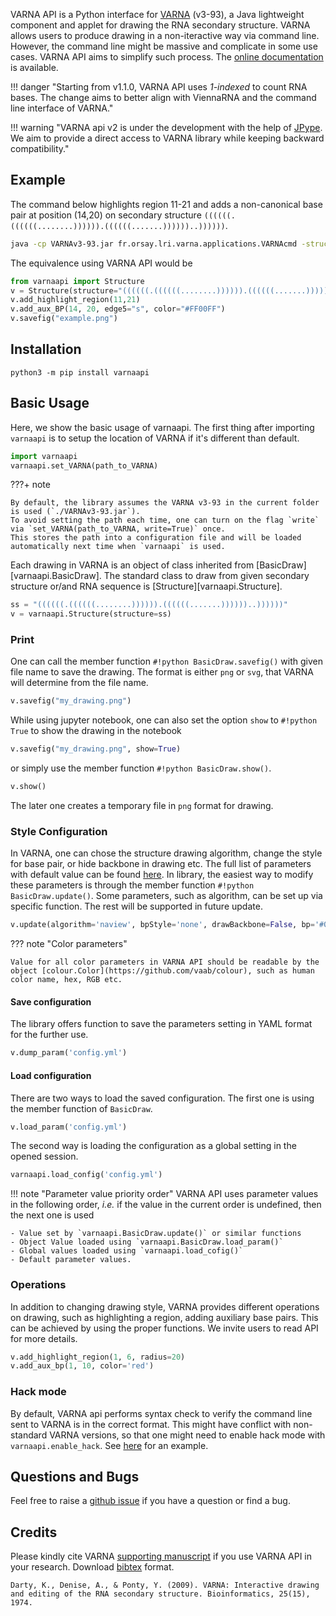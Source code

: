 VARNA API is a Python interface for [VARNA](http://varna.lri.fr/index.php) (v3-93), a Java lightweight component and applet for drawing the RNA secondary structure.
VARNA allows users to produce drawing in a non-iteractive way via command line.
However, the command line might be massive and complicate in some use cases.
VARNA API aims to simplify such process.
The [online documentation](https://amibio.gitlabpages.inria.fr/varna-api/) is available.

!!! danger "Starting from v1.1.0, VARNA API uses _1-indexed_ to count RNA bases. The change aims to better align with ViennaRNA and the command line interface of VARNA."

!!! warning "VARNA api v2 is under the development with the help of [JPype](https://jpype.readthedocs.io/en/latest/index.html). We aim to provide a direct access to VARNA library while keeping backward compatibility."

## Example

The command below highlights region 11-21 and adds a non-canonical base pair at position (14,20)
on secondary structure `((((((.((((((........)))))).((((((.......))))))..))))))`.
```bash
java -cp VARNAv3-93.jar fr.orsay.lri.varna.applications.VARNAcmd -structureDBN "((((((.((((((........)))))).((((((.......))))))..))))))" -o example.png -auxBPs "(14,20):color=#ff00ff" -highlightRegion "11-21"
```

The equivalence using VARNA API would be
```python
from varnaapi import Structure
v = Structure(structure="((((((.((((((........)))))).((((((.......))))))..))))))")
v.add_highlight_region(11,21)
v.add_aux_BP(14, 20, edge5="s", color="#FF00FF")
v.savefig("example.png")
```
## Installation
```
python3 -m pip install varnaapi
```

## Basic Usage
Here, we show the basic usage of varnaapi.
The first thing after importing `varnaapi` is to setup the location of VARNA if it's different than default.

```python
import varnaapi
varnaapi.set_VARNA(path_to_VARNA)
```

???+ note

    By default, the library assumes the VARNA v3-93 in the current folder is used (`./VARNAv3-93.jar`).
    To avoid setting the path each time, one can turn on the flag `write` via `set_VARNA(path_to_VARNA, write=True)` once.
    This stores the path into a configuration file and will be loaded automatically next time when `varnaapi` is used.

Each drawing in VARNA is an object of class inherited from [BasicDraw][varnaapi.BasicDraw]. The standard class to draw from given secondary structure or/and RNA sequence is [Structure][varnaapi.Structure].
```python
ss = "((((((.((((((........)))))).((((((.......))))))..))))))"
v = varnaapi.Structure(structure=ss)
```

### Print

One can call the member function `#!python BasicDraw.savefig()` with given file name to save the drawing. The format is either `png` or `svg`, that VARNA will determine from the file name.

```python
v.savefig("my_drawing.png")
```

While using jupyter notebook, one can also set the option `show` to `#!python True` to show the drawing in the notebook

```python
v.savefig("my_drawing.png", show=True)
```
or simply use the member function `#!python BasicDraw.show()`.
```py
v.show()
```

The later one creates a temporary file in `png` format for drawing.

### Style Configuration

In VARNA, one can chose the structure drawing algorithm, change the style for base pair, or hide backbone in drawing etc.
The full list of parameters with default value can be found [here](config).
In library, the easiest way to modify these parameters is through the member function `#!python BasicDraw.update()`.
Some parameters, such as algorithm, can be set up via specific function. The rest will be supported in future update.

```python
v.update(algorithm='naview', bpStyle='none', drawBackbone=False, bp='#006400')
```

??? note "Color parameters"
    
    Value for all color parameters in VARNA API should be readable by the object [colour.Color](https://github.com/vaab/colour), such as human color name, hex, RGB etc.

#### Save configuration

The library offers function to save the parameters setting in YAML format for the further use.
```python
v.dump_param('config.yml')
```

#### Load configuration

There are two ways to load the saved configuration.
The first one is using the member function of `BasicDraw`.
```python
v.load_param('config.yml')
```
The second way is loading the configuration as a global setting in the opened session.
```python
varnaapi.load_config('config.yml')
```

!!! note "Parameter value priority order"
    VARNA API uses parameter values in the following order, _i.e._ if the value in the current order is undefined, then the next one is used

    - Value set by `varnaapi.BasicDraw.update()` or similar functions 
    - Object Value loaded using `varnaapi.BasicDraw.load_param()`
    - Global values loaded using `varnaapi.load_cofig()`
    - Default parameter values.


### Operations
In addition to changing drawing style, VARNA provides different operations on drawing, such as highlighting a region, adding auxiliary base pairs.
This can be achieved by using the proper functions. We invite users to read API for more details.
```python
v.add_highlight_region(1, 6, radius=20)
v.add_aux_bp(1, 10, color='red')
```

### Hack mode

By default, VARNA api performs syntax check to verify the command line sent to VARNA is in the correct format. This might have conflict with non-standard VARNA versions, so that one might need to enable hack mode with `varnaapi.enable_hack`. See [here](gallery/Module-drawing-with-hacked-option/) for an example.


## Questions and Bugs

Feel free to raise a [github issue](https://github.com/anthonyhtyao/varnaapi/issues) if you have a question or find a bug.

## Credits
Please kindly cite VARNA [supporting manuscript](https://doi.org/10.1093/bioinformatics/btp250) if you use VARNA API in your research.
Download [bibtex](https://gitlab.inria.fr/amibio/varna-api/-/blob/master/varna.bib) format.
```
Darty, K., Denise, A., & Ponty, Y. (2009). VARNA: Interactive drawing and editing of the RNA secondary structure. Bioinformatics, 25(15), 1974.
```
